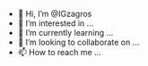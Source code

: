 - 👋 Hi, I’m @IGzagros
- 👀 I’m interested in ...
- 🌱 I’m currently learning ...
- 💞️ I’m looking to collaborate on ...
- 📫 How to reach me ...

<!---
IGzagros/IGzagros is a ✨ special ✨ repository because its `README.md` (this file) appears on your GitHub profile.
You can click the Preview link to take a look at your changes.
--->
